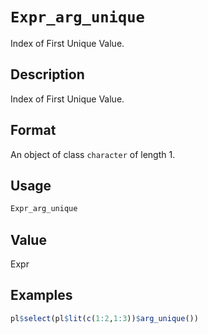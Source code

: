 # `Expr_arg_unique`

Index of First Unique Value.


## Description

Index of First Unique Value.


## Format

An object of class `character` of length 1.


## Usage

```r
Expr_arg_unique
```


## Value

Expr


## Examples

```r
pl$select(pl$lit(c(1:2,1:3))$arg_unique())
```


